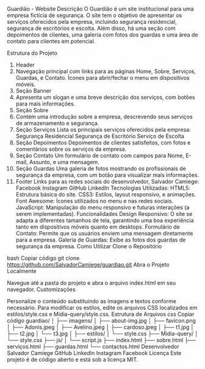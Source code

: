 Guardião - Website
Descrição
O Guardião é um site institucional para uma empresa fictícia de segurança. O site tem o objetivo de apresentar os serviços oferecidos pela empresa, incluindo segurança residencial, segurança de escritórios e escolta. Além disso, há uma seção com depoimentos de clientes, uma galeria com fotos dos guardas e uma área de contato para clientes em potencial.

Estrutura do Projeto
1. Header
2. Navegação principal com links para as páginas Home, Sobre, Serviços, Guardas, e Contato.
Ícones para abrir/fechar o menu em dispositivos móveis.
3. Seção Banner
4. Apresenta um slogan e uma breve descrição dos serviços, com botões para mais informações.
5. Seção Sobre
6. Contém uma introdução sobre a empresa, descrevendo seus serviços de armazenamento e segurança.
7. Seção Serviços
Lista os principais serviços oferecidos pela empresa:
Segurança Residencial
Segurança de Escritório
Serviço de Escolta
8. Seção Depoimentos
Depoimentos de clientes satisfeitos, com fotos e comentários sobre os serviços da empresa.
9. Seção Contato
Um formulário de contato com campos para Nome, E-mail, Assunto, e uma mensagem.
10. Seção Guardas
Uma galeria de fotos mostrando os profissionais de segurança da empresa, com um botão para visualizar mais informações.
11. Footer
Links para as redes sociais do desenvolvedor, Salvador Camiege:
Facebook
Instagram
GitHub
LinkedIn
Tecnologias Utilizadas:
HTML5: Estrutura básica do site.
CSS3: Estilos, layout responsivo, e animações.
Font Awesome: Ícones utilizados no menu e nas redes sociais.
JavaScript: Manipulação do menu responsivo e futuras interações (a serem implementadas).
Funcionalidades
Design Responsivo: O site se adapta a diferentes tamanhos de tela, garantindo uma boa experiência tanto em dispositivos móveis quanto em desktops.
Formulário de Contato: Permite que os usuários enviem uma mensagem diretamente para a empresa.
Galeria de Guardas: Exibe as fotos dos guardas de segurança da empresa.
Como Utilizar
Clone o Repositório

bash
Copiar código
git clone https://github.com/SalvadorCamiege/guardiao.git
Abra o Projeto Localmente

Navegue até a pasta do projeto e abra o arquivo index.html em seu navegador.
Customizações

Personalize o conteúdo substituindo as imagens e textos conforme necessário.
Para modificar os estilos, edite os arquivos CSS localizados em estilos/style.css e Midia-query/style.css.
Estrutura de Arquivos
css
Copiar código
guardiao/
│
├── imagens/
│   ├── about-img.jpg
│   ├── favicon.png
│   ├── Adonis.jpeg
│   ├── Avelino.jpeg
│   ├── cardoso.jpeg
│   ├── t1.jpg
│   ├── t2.jpg
│   └── t3.jpg
│
├── estilos/
│   └── style.css
├── Midia-query/
│   └── style.css
├── js/
│   └── script.js
├── index.html
├── sobre.html
├── serviços.html
├── guardas.html
└── contactos.html
Desenvolvedor
Salvador Camiege
GitHub
LinkedIn
Instagram
Facebook
Licença
Este projeto é de código aberto e está sob a licença MIT.
